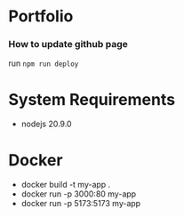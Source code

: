 # Portfolio

### How to update github page  
run `npm run deploy`


# System Requirements

- nodejs 20.9.0


# Docker

- docker build -t my-app .
- docker run -p 3000:80 my-app
- docker run -p 5173:5173 my-app
